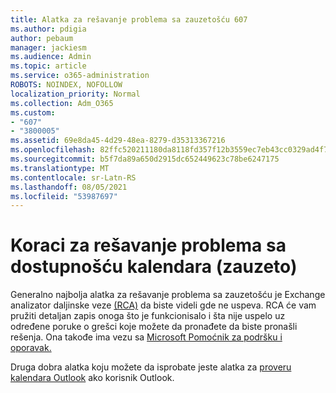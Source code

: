 ```yaml
---
title: Alatka za rešavanje problema sa zauzetošću 607
ms.author: pdigia
author: pebaum
manager: jackiesm
ms.audience: Admin
ms.topic: article
ms.service: o365-administration
ROBOTS: NOINDEX, NOFOLLOW
localization_priority: Normal
ms.collection: Adm_O365
ms.custom:
- "607"
- "3800005"
ms.assetid: 69e8da45-4d29-48ea-8279-d35313367216
ms.openlocfilehash: 82ffc520211180da8118fd357f12b3559ec7eb43cc0329ad4f7e58f42bd8c3eb
ms.sourcegitcommit: b5f7da89a650d2915dc652449623c78be6247175
ms.translationtype: MT
ms.contentlocale: sr-Latn-RS
ms.lasthandoff: 08/05/2021
ms.locfileid: "53987697"
---
```

# <a name="troubleshooting-steps-for-calendar-availability-freebusy"></a>Koraci za rešavanje problema sa dostupnošću kalendara (zauzeto)

Generalno najbolja alatka za rešavanje problema sa zauzetošću je Exchange analizator daljinske veze [(RCA)](https://testconnectivity.microsoft.com/Default.aspx?testId=freeBusy) da biste videli gde ne uspeva. RCA će vam pružiti detaljan zapis onoga što je funkcionisalo i šta nije uspelo uz određene poruke o grešci koje možete da pronađete da biste pronašli rešenja. Ona takođe ima vezu sa [Microsoft Pomoćnik za podršku i oporavak.](https://diagnostics.office.com/)

Druga dobra alatka koju možete da isprobate jeste alatka za [proveru kalendara Outlook](https://www.microsoft.com/download/details.aspx?id=28786) ako korisnik Outlook.
